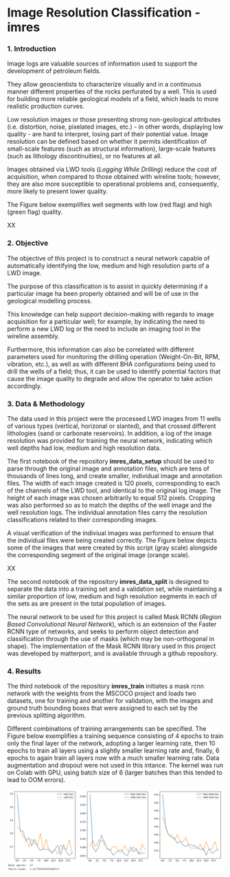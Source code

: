 # **Image Resolution Classification - imres**

### 1. Introduction

Image logs are valuable sources of information used to support the development of petroleum fields.

They allow geoscientists to characterize visually and in a continuous manner different properties of the rocks perfurated by a well. This is used for building more reliable geological models of a field, which leads to more realistic production curves. 

Low resolution images or those presenting strong non-geological attributes (i.e. distortion, noise, pixelated images, etc.) - in other words, displaying low quality - are hard to interpret, losing part of their potential value. Image resolution can be defined based on whether it permits identification of small-scale features (such as structural information), large-scale features (such as lithology discontinuities), or no features at all.

Images obtained via LWD tools (*Logging While Drilling*) reduce the cost of acquisition, when compared to those obtained with wireline tools; however, they are also more susceptible to operational problems and, consequently, more likely to present lower quality.

The Figure below exemplifies well segments with low (red flag) and high (green flag) quality.

XX



### 2. Objective

The objective of this project is to construct a neural network capable of automatically identifying the low, medium and high resolution parts of a LWD image.

The purpose of this classification is to assist in quickly determining if a particular image ha been properly obtained and will be of use in the geological modelling process.

This knowledge can help support decision-making with regards to image acquisition for a particular well; for example, by indicating the need to perform a new LWD log or the need to include an imaging tool in the wireline assembly.

Furthermore, this information can also be correlated with different parameters used for monitoring the drilling operation (Weight-On-Bit, RPM, vibration, etc.), as well as with different BHA configurations being used to drill the wells of a field; thus, it can be used to identify potential factors that cause the image quality to degrade and allow the operator to take action accordingly.


### 3. Data & Methodology

The data used in this project were the processed LWD images from 11 wells of various types (vertical, horizonal or slanted), and that crossed different lithologies (sand or carbonate reservoirs). In addition, a log of the image resolution was provided for training the neural network, indicating which well depths had low, medium and high resolution data.

The first notebook of the repository **imres_data_setup** should be used to parse through the original image and annotation files, which are tens of thousands of lines long, and create smaller, individual image and annotation files. The width of each image created is 120 pixels, corresponding to each of the channels of the LWD tool, and identical to the original log image. The height of each image was chosen arbitrarily to equal 512 pixels. Cropping was also performed so as to match the depths of the well image and the well resolution logs. The individual annotation files carry the resolution classifications related to their corresponding images.

A visual verification of the indiviual images was performed to ensure that the individual files were being created correctly. The Figure below depicts some of the images that were created by this script (gray scale) alongside the corresponding segment of the original image (orange scale).

XX

The second notebook of the repository **imres_data_split** is designed to separate the data into a training set and a validation set, while maintaining a similar proportion of low, medium and high resolution segments in each of the sets as are present in the total population of images.

The neural network to be used for this project is called Mask RCNN (*Region Based Convolutional Neural Network*), which is an extension of the Faster RCNN type of networks, and seeks to perform object detection and classification through the use of masks (which may be non-orthogonal in shape). The implementation of the Mask RCNN library used in this project was developed by matterport, and is available through a github repository.


### 4. Results

The third notebook of the repository **imres_train** initiates a mask rcnn network with the weights from the MSCOCO project and loads two datasets, one for training and another for validation, with the images and ground truth bounding boxes that were assigned to each set by the previous splitting algorithm.

Different combinations of training arrangements can be specified. The Figure below exemplifies a training sequence consisting of 4 epochs to train only the final layer of the network, adopting a larger learning rate, then 10 epochs to train all layers using a slightly smaller learning rate and, finally, 6 epochs to again train all layers now with a much smaller learning rate. Data augmentation and dropout were not used in this intance. The kernel was run on Colab with GPU, using batch size of 6 (larger batches than this tended to lead to OOM errors).

![ScreenShot](img/Result_History.PNG)


